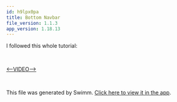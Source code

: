```yaml
---
id: h9lpx0pa
title: Bottom Navbar
file_version: 1.1.3
app_version: 1.18.13
---
```


I followed this whole tutorial:

<br/>

[<--VIDEO-->](https://www.youtube.com/watch?v=oWGSQDRa3KI)

<br/>

This file was generated by Swimm. [Click here to view it in the app](https://app.swimm.io/repos/Z2l0aHViJTNBJTNBbmV3c21lYWQlM0ElM0F1YmVyZ29ubXg=/docs/h9lpx0pa).
